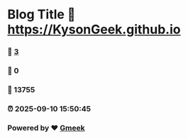 # Blog Title :link: https://KysonGeek.github.io 
### :page_facing_up: [3](https://KysonGeek.github.io/tag.html) 
### :speech_balloon: 0 
### :hibiscus: 13755 
### :alarm_clock: 2025-09-10 15:50:45 
### Powered by :heart: [Gmeek](https://github.com/Meekdai/Gmeek)
